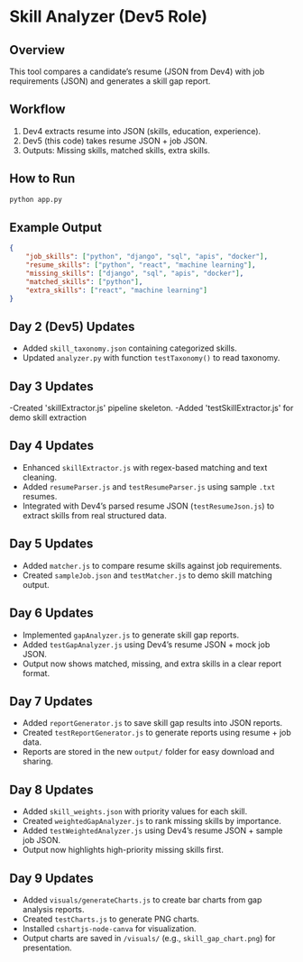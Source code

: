 # Skill Analyzer (Dev5 Role)

## Overview
This tool compares a candidate’s resume (JSON from Dev4) with job requirements (JSON) and generates a skill gap report.

## Workflow
1. Dev4 extracts resume into JSON (skills, education, experience).
2. Dev5 (this code) takes resume JSON + job JSON.
3. Outputs: Missing skills, matched skills, extra skills.

## How to Run
```bash
python app.py
```

## Example Output
```json
{
    "job_skills": ["python", "django", "sql", "apis", "docker"],
    "resume_skills": ["python", "react", "machine learning"],
    "missing_skills": ["django", "sql", "apis", "docker"],
    "matched_skills": ["python"],
    "extra_skills": ["react", "machine learning"]
}
```


## Day 2 (Dev5) Updates
- Added `skill_taxonomy.json` containing categorized skills.
- Updated `analyzer.py` with function `testTaxonomy()` to read taxonomy.

## Day 3 Updates
-Created 'skillExtractor.js' pipeline skeleton.
-Added 'testSkillExtractor.js' for demo skill extraction

## Day 4 Updates
- Enhanced `skillExtractor.js` with regex-based matching and text cleaning.
- Added `resumeParser.js` and `testResumeParser.js` using sample `.txt` resumes.
- Integrated with Dev4’s parsed resume JSON (`testResumeJson.js`) to extract skills from real structured data.

## Day 5 Updates
- Added `matcher.js` to compare resume skills against job requirements.
- Created `sampleJob.json` and `testMatcher.js` to demo skill matching output.

## Day 6 Updates
- Implemented `gapAnalyzer.js` to generate skill gap reports.
- Added `testGapAnalyzer.js` using Dev4’s resume JSON + mock job JSON.
- Output now shows matched, missing, and extra skills in a clear report format.

## Day 7 Updates
- Added `reportGenerator.js` to save skill gap results into JSON reports.
- Created `testReportGenerator.js` to generate reports using resume + job data.
- Reports are stored in the new `output/` folder for easy download and sharing.

## Day 8 Updates
- Added `skill_weights.json` with priority values for each skill.
- Created `weightedGapAnalyzer.js` to rank missing skills by importance.
- Added `testWeightedAnalyzer.js` using Dev4’s resume JSON + sample job JSON.
- Output now highlights high-priority missing skills first.

## Day 9 Updates
- Added `visuals/generateCharts.js` to create bar charts from gap analysis reports.
- Created `testCharts.js` to generate PNG charts.
- Installed `cshartjs-node-canva` for visualization.
- Output charts are saved in `/visuals/` (e.g., `skill_gap_chart.png`) for presentation.
